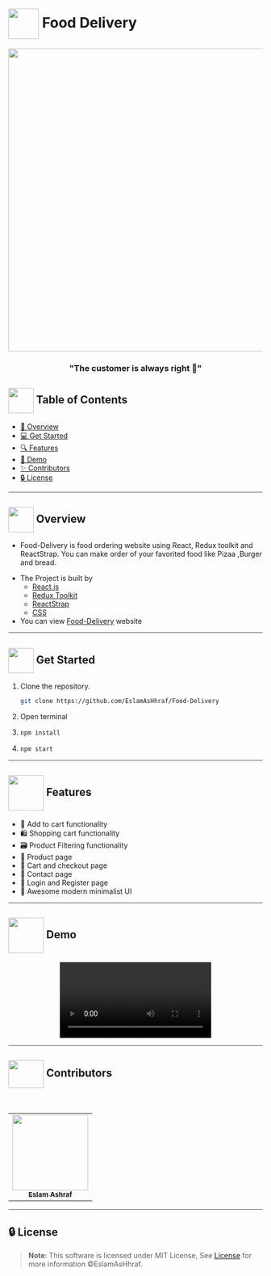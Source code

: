 # <img  align="center" width= 60px  src="https://media1.giphy.com/media/Pj19z6yzCpa1oQEvhe/giphy.gif?cid=ecf05e47ssf55s70xbvh6vb9eyw24e04t7vdxd5iwrj4gn8b&rid=giphy.gif&ct=s"> Food Delivery


<div align="center">

<img width=600px src="https://media1.giphy.com/media/cCakkzdotOdOxUVVfP/giphy.gif?cid=790b76115d53408d977350f755a599aec0a2043459ed1d25&rid=giphy.gif&ct=g">

<div align="center"  width=10%>

### "The customer is always right 🎯"

</div>
</div>


## <img align= center width=50px height=50px src="https://thumbs.gfycat.com/HeftyDescriptiveChimneyswift-size_restricted.gif"> Table of Contents

- <a href ="#about"> 📙 Overview</a>
- <a href ="#Started"> 💻 Get Started</a>
- <a href ="#features"> 🔍 Features</a>
- <a href ="#Video"> 🎥 Demo</a>
- <a href ="#Contributors"> ✨ Contributors</a>
- <a href ="#License"> 🔒 License</a>
<hr style="background-color: #4b4c60"></hr>
<a id = "about"></a>

## <img align="center"  height =50px src="https://user-images.githubusercontent.com/71986226/154076110-1233d7a8-92c2-4d79-82c1-30e278aa518a.gif"> Overview

<ul>
 <li>

Food-Delivery is food ordering website using React, Redux toolkit and ReactStrap. You can make order of your favorited food like Pizaa ,Burger and bread. </li>

 <li> The Project is built by
 <ul>
    <li> <a href="https://reactjs.org/">React.js</a> </li>
    <li> <a href="https://redux-toolkit.js.org/">Redux Toolkit</a> </li>
    <li> <a href="https://reactstrap.github.io/">ReactStrap</a> </li>
    <li> <a href="https://en.wikipedia.org/wiki/CSS">CSS</a> </li>
   </ul>
   </li>
   <li>You can view <a href="https://eslamashhraf.github.io/Food-Delivery/">Food-Delivery</a> website</li>
</ul>
<hr style="background-color: #4b4c60"></hr>
<a id = "Started"></a>

## <img  align= center width=50px height=50px src="https://c.tenor.com/HgX89Yku5V4AAAAi/to-the-moon.gif"> Get Started

<ol>
<li>Clone the repository.

<br>

```sh
git clone https://github.com/EslamAsHhraf/Food-Delivery
```

</li>
<li>Open terminal</li>
<li>

```sh
npm install
```

</li>
<li>

```sh
npm start
```

</li>
</ol>

<hr style="background-color: #4b4c60"></hr>


<a id ="features"></a>

## <img  align= center width= 70px height =70px src="https://media1.giphy.com/media/NnSFnC428LRHaxUNzj/giphy.gif?cid=ecf05e47r1hlw9wrf1swakc9gxgn508lyzvbyzgp9i1iyvwl&rid=giphy.gif&ct=s"> Features  

- 🛒 Add to cart functionality
- 🛍️ Shopping cart functionality
- 🗃️ Product Filtering functionality
- 📄 Product page
- 📃 Cart and checkout page
- 🚧 Contact page
- 🙎 Login and Register page
- 🌇 Awesome modern minimalist UI


<hr style="background-color: #4b4c60"></hr>
<a id ="Video"></a>

## <img  align= center width= 70px height =70px src="https://img.genial.ly/5f91608064ad990c6ee12237/bd7195a3-a8bb-494b-8a6d-af48dd4deb4b.gif?genial&1643587200063"> Demo

<div  align="center">
<video src="
https://user-images.githubusercontent.com/71986226/217367066-7e11e060-3027-449c-b44a-b4ee27a0e98e.mp4">
</video> 
</div>

<hr style="background-color: #4b4c60"></hr>
<a id ="Contributors"></a>

## <img align="center"   width= 70px height =55px src="https://media0.giphy.com/media/Xy702eMOiGGPzk4Zkd/giphy.gif?cid=ecf05e475vmf48k83bvzye3w2m2xl03iyem3tkuw2krpkb7k&rid=giphy.gif&ct=s"> Contributors

<br>
<table >
  <tr>
        <td align="center"><a href="https://github.com/EslamAsHhraf"><img src="https://avatars.githubusercontent.com/u/71986226?v=4" width="150px;" alt=""/><br /><sub><b>Eslam Ashraf</b></sub></a><br /></td>
  </tr>
</table>

<hr style="background-color: #4b4c60"></hr>

<a id ="License"></a>

## 🔒 License

> **Note**: This software is licensed under MIT License, See [License](https://github.com/EslamAsHhraf/Food-Delivery/blob/main/LICENSE) for more information ©EslamAsHhraf.





